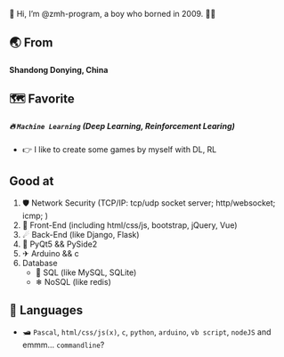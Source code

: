 👋 Hi, I’m @zmh-program, a boy who borned in 2009. 🙋‍♂️

## 🌏 From
#### Shandong Donying, **China**
## 🗺 Favorite
##### 🔥 `Machine Learning` (Deep Learning, Reinforcement Learing)
  - 👉 I like to create some games by myself with DL, RL

## Good at
1. 🛡 Network Security (TCP/IP: tcp/udp socket server; http/websocket; icmp; )
2. 🌠 Front-End (including html/css/js, bootstrap, jQuery, Vue)
3. ☄ Back-End (like Django, Flask)
4. 🚤 PyQt5 && PySide2
5. ✈ Arduino && c
6. Database
    - 🌊 SQL (like MySQL, SQLite)
    - ❄ NoSQL (like redis)

## 🌌 Languages
- 🛥 `Pascal`, `html/css/js(x)`, `c`, `python`, `arduino`, `vb script`, `nodeJS` and emmm... `commandline`?
